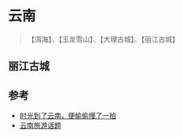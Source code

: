 # 云南

>【洱海】、【玉龙雪山】、【大理古城】、【丽江古城】


## 丽江古城




## 参考
- [时光到了云南，便偷偷慢了一拍](https://mp.weixin.qq.com/s/7YV9K3Kb6KMaj9snyKq-Jg)
- [云南旅游话题](https://ugc.dujia.qunar.com/p/v2/pc_detail?id=988987810)

